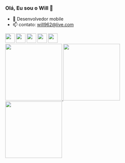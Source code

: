 ### Olá, Eu sou o Will 👋

- 🔭 Desenvolvedor mobile
- 📫 contato: will962@live.com
<div style= "margin:0 auto;">
  <tr>
   <img height = "30em" src = "https://img.shields.io/badge/Flutter-54c5f8?style=for-the-badge&logo=flutter&logoColor=white">
   <img height = "30em" src = "https://img.shields.io/badge/Dart-03589c?style=for-the-badge&logo=dart&logoColor=white">
   <img height = "30em" src=  "https://img.shields.io/badge/JavaScript-f7df1e?style=for-the-badge&logo=javascript&logoColor=white">
   <img height = "30em" src=  "https://img.shields.io/badge/TypeScript-3178c6?style=for-the-badge&logo=typescript&logoColor=white">   
   <img height = "30em" src=  "https://img.shields.io/badge/Xcode-222a3c?style=for-the-badge&logo=xcode&logoColor=white">  
  </tr>
</div>

<div style= "margin:0 auto;">
  <a href="https://github.com/williamrichard1">
  <img height="180em" src = "https://github-readme-stats.vercel.app/api?username=williamrichard1&show_icons=true&theme=dark&include_all_commits=true&count_private=true"/>
  <img height="180em" src = "https://github-readme-stats.vercel.app/api/top-langs/?username=williamrichard1&layout=compact&langs_count=16&theme=dark"/>
  <img height="180em" src="https://github-readme-streak-stats.herokuapp.com/?user=williamrichard1&hide_border=true&theme=tokyonight"/>
</div>
